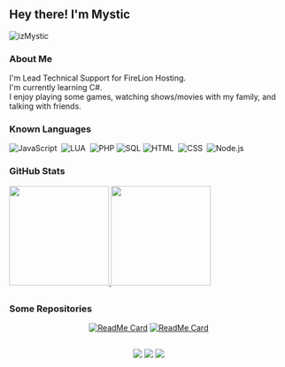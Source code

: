 ## Hey there! I'm Mystic
<p align="left"> <img src="https://komarev.com/ghpvc/?username=izMystic&label=Views&color=blue&style=plastic" alt="izMystic" /> </p>



### About Me
I'm Lead Technical Support for FireLion Hosting.<br>
I'm currently learning C#.<br>
I enjoy playing some games, watching shows/movies with my family, and talking with friends.<br>

### Known Languages

![JavaScript](https://img.shields.io/badge/-JavaScript-333333?style=flat&logo=javascript)&nbsp;
![LUA](https://img.shields.io/badge/-Lua-333333?style=flat&logo=lua)&nbsp;
![PHP](https://img.shields.io/badge/-PHP-333333?style=flat&logo=php)
![SQL](https://img.shields.io/badge/-MySQL-333333?style=flat&logo=mysql)
![HTML](https://img.shields.io/badge/-HTML-333333?style=flat&logo=HTML5)&nbsp;
![CSS](https://img.shields.io/badge/-CSS-333333?style=flat&logo=CSS3&logoColor=1572B6)&nbsp;
![Node.js](https://img.shields.io/badge/-Node.js-333333?style=flat&logo=node.js)&nbsp;

### GitHub Stats

<p align="left">
<a href="https://github.com/izMystic">
<img height="180em" src="https://github-readme-stats-eight-theta.vercel.app/api?username=izMystic&show_icons=true&theme=react&include_all_commits=true&count_private=true"/>
<img height="180em" src="https://github-readme-stats-eight-theta.vercel.app/api/top-langs/?username=izMystic&layout=compact&langs_count=8&theme=react"/>
</a>
</p>

<h2 align="center"> </h2>

### Some Repositories 
<div align="center">

[![ReadMe Card](https://github-readme-stats.vercel.app/api/pin/?username=izMystic&repo=UselessScript&theme=react)](https://github.com/izMystic/UselessScript)
[![ReadMe Card](https://github-readme-stats.vercel.app/api/pin/?username=izMystic&repo=darker-discord&theme=react)](https://github.com/izMystic/darker-discord)
</div>

<h2 align="center"> </h2>

### 

<p align="center">
<a href="https://izmystic.dev"><img src="https://img.shields.io/badge/-izmystic.dev-ff00ff?style=plastic&logo=CodeSandbox&logoColor=white"/></a>
<a href="https://izmystic.dev/discord"><img src="https://img.shields.io/badge/-Discord Server-7289DA?style=flat-square&logo=Discord&logoColor=white"/></a>
<a href="https://www.twitter.com/iz_mystic"><img src="https://img.shields.io/badge/-@iz__mystic-1DA1F2?style=flat-square&logo=Twitter&logoColor=white"/></a>
</p>
